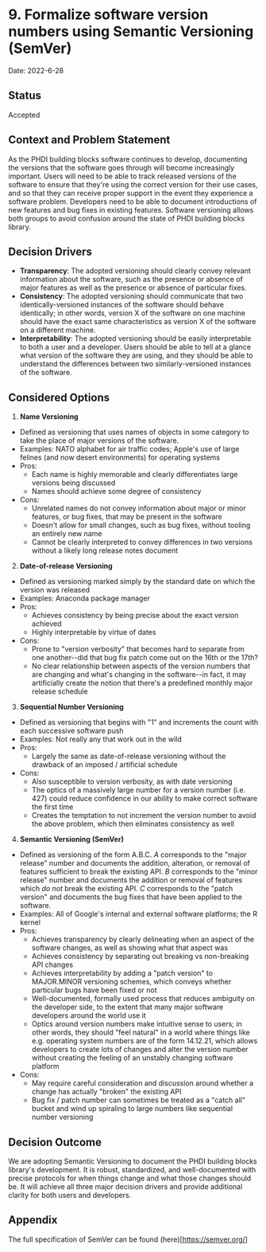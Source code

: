 # 9. Formalize software version numbers using Semantic Versioning (SemVer)

Date: 2022-6-28

## Status

Accepted

## Context and Problem Statement

As the PHDI building blocks software continues to develop, documenting the versions that the software goes through will become increasingly important. Users will need to be able to track released versions of the software to ensure that they're using the correct version for their use cases, and so that they can receive proper support in the event they experience a software problem. Developers need to be able to document introductions of new features and bug fixes in existing features. Software versioning allows both groups to avoid confusion around the state of PHDI building blocks library.

## Decision Drivers

* **Transparency**: The adopted versioning should clearly convey relevant information about the software, such as the presence or absence of major features as well as the presence or absence of particular fixes.
* **Consistency**: The adopted versioning should communicate that two identically-versioned instances of the software should behave identically; in other words, version X of the software on one machine should have the exact same characteristics as version X of the software on a different machine.
* **Interpretability**: The adopted versioning should be easily interpretable to both a user and a developer. Users should be able to tell at a glance what version of the software they are using, and they should be able to understand the differences between two similarly-versioned instances of the software.

## Considered Options

1. **Name Versioning**
  - Defined as versioning that uses names of objects in some category to take the place of major versions of the software.
  - Examples: NATO alphabet for air traffic codes; Apple's use of large felines (and now desert environments) for operating systems
  - Pros:
    * Each name is highly memorable and clearly differentiates large versions being discussed
    * Names should achieve some degree of consistency
  - Cons:
    * Unrelated names do not convey information about major or minor features, or bug fixes, that may be present in the software
    * Doesn't allow for small changes, such as bug fixes, without tooling an entirely new name
    * Cannot be clearly interpreted to convey differences in two versions without a likely long release notes document
2. **Date-of-release Versioning**
  - Defined as versioning marked simply by the standard date on which the version was released
  - Examples: Anaconda package manager
  - Pros:
    * Achieves consistency by being precise about the exact version achieved
    * Highly interpretable by virtue of dates
  - Cons:
    * Prone to "version verbosity" that becomes hard to separate from one another--did that bug fix patch come out on the 16th or the 17th?
    * No clear relationship between aspects of the version numbers that are changing and what's changing in the software--in fact, it may artificially create the notion that there's a predefined monthly major release schedule
3. **Sequential Number Versioning**
- Defined as versioning that begins with "1" and increments the count with each successive software push
- Examples: Not really any that work out in the wild
- Pros:
  * Largely the same as date-of-release versioning without the drawback of an imposed / artificial schedule
- Cons:
  * Also susceptible to version verbosity, as with date versioning
  * The optics of a massively large number for a version number (i.e. 427) could reduce confidence in our ability to make correct software the first time
  * Creates the temptation to not increment the version number to avoid the above problem, which then eliminates consistency as well
4. **Semantic Versioning (SemVer)**
- Defined as versioning of the form A.B.C. _A_ corresponds to the "major release" number and documents the addition, alteration, or removal of features sufficient to break the existing API. _B_ corresponds to the "minor release" number and documents the addition or removal of features which _do not_ break the existing API. _C_ corresponds to the "patch version" and documents the bug fixes that have been applied to the software.
- Examples: All of Google's internal and external software platforms; the R kernel
- Pros:
  * Achieves transparency by clearly delineating when an aspect of the software changes, as well as showing what that aspect was
  * Achieves consistency by separating out breaking vs non-breaking API changes
  * Achieves interpretability by adding a "patch version" to MAJOR.MINOR versioning schemes, which conveys whether particular bugs have been fixed or not
  * Well-documented, formally used process that reduces ambiguity on the developer side, to the extent that many major software developers around the world use it
  * Optics around version numbers make intuitive sense to users; in other words, they should "feel natural" in a world where things like e.g. operating system numbers are of the form 14.12.21, which allows developers to create lots of changes and alter the version number without creating the feeling of an unstably changing software platform
- Cons:
  * May require careful consideration and discussion around whether a change has actually "broken" the existing API
  * Bug fix / patch number can sometimes be treated as a "catch all" bucket and wind up spiraling to large numbers like sequential number versioning

## Decision Outcome

We are adopting Semantic Versioning to document the PHDI building blocks library's development. It is robust, standardized, and well-documented with precise protocols for when things change and what those changes should be. It will achieve all three major decision drivers and provide additional clarity for both users and developers.

## Appendix

The full specification of SemVer can be found (here)[https://semver.org/]
